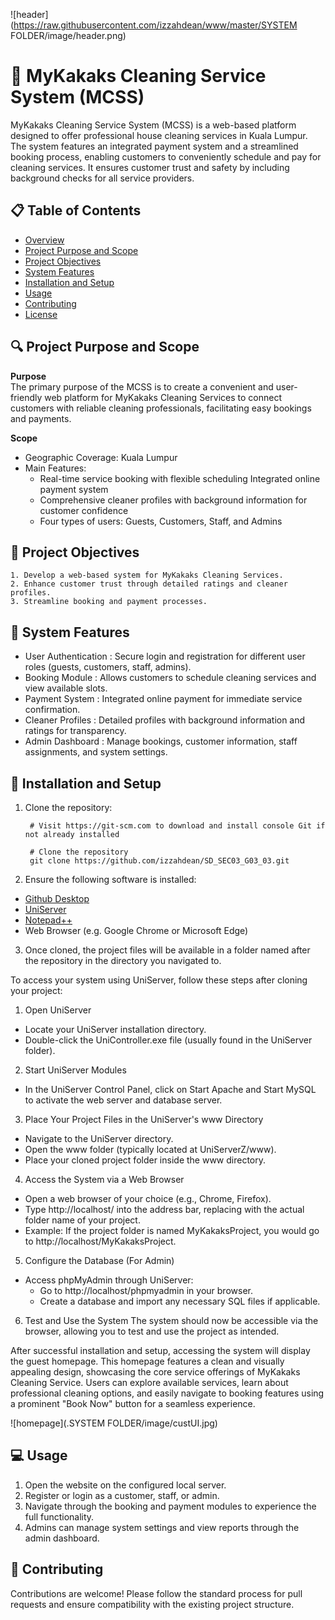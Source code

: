 ![header](https://raw.githubusercontent.com/izzahdean/www/master/SYSTEM FOLDER/image/header.png)

# :scroll: MyKakaks Cleaning Service System (MCSS)
MyKakaks Cleaning Service System (MCSS) is a web-based platform designed to offer 
professional house cleaning services in Kuala Lumpur. The system features an integrated
payment system and a streamlined booking process, enabling customers to conveniently
schedule and pay for cleaning services. It ensures customer trust and safety by including
background checks for all service providers.


## :clipboard: Table of Contents

- [Overview](#scroll-mykakaks-cleaning-service-system-mcss)
- [Project Purpose and Scope](#mag-project-purpose-and-scope)
- [Project Objectives](#round_pushpin-project-objectives)
- [System Features](#pushpin-system-features)
- [Installation and Setup](#wrench-installation-and-setup)
- [Usage](#computer-usage)
- [Contributing](#busts_in_silhouette-contributing)
- [License](#scroll-license)


## :mag: Project Purpose and Scope

**Purpose** \
The primary purpose of the MCSS is to create a convenient and user-friendly web platform 
for MyKakaks Cleaning Services to connect customers with reliable cleaning professionals, 
facilitating easy bookings and payments.

**Scope** 
- Geographic Coverage: Kuala Lumpur
- Main Features: 
    + Real-time service booking with flexible scheduling Integrated online payment system
    + Comprehensive cleaner profiles with background information for customer confidence
    + Four types of users: Guests, Customers, Staff, and Admins


## :round_pushpin: Project Objectives

    1. Develop a web-based system for MyKakaks Cleaning Services.
    2. Enhance customer trust through detailed ratings and cleaner profiles.
    3. Streamline booking and payment processes.


## :pushpin: System Features

- User Authentication : Secure login and registration for different user roles (guests, customers, staff, admins).
- Booking Module : Allows customers to schedule cleaning services and view available slots.
- Payment System : Integrated online payment for immediate service confirmation.
- Cleaner Profiles : Detailed profiles with background information and ratings for transparency.
- Admin Dashboard : Manage bookings, customer information, staff assignments, and system settings.


## :wrench: Installation and Setup

1. Clone the repository:

        # Visit https://git-scm.com to download and install console Git if not already installed

        # Clone the repository
        git clone https://github.com/izzahdean/SD_SEC03_G03_03.git

2. Ensure the following software is installed:
- [Github Desktop](https://desktop.github.com/download/)
- [UniServer](https://www.uniformserver.com/)
- [Notepad++](https://notepad-plus-plus.org/downloads/)
- Web Browser (e.g. Google Chrome or Microsoft Edge)

3. Once cloned, the project files will be available in a folder named after the repository in the directory you navigated to.


To access your system using UniServer, follow these steps after cloning your project:

1. Open UniServer
- Locate your UniServer installation directory.
- Double-click the UniController.exe file (usually found in the UniServer folder).

2. Start UniServer Modules
- In the UniServer Control Panel, click on Start Apache and Start MySQL to activate the web server and database server.

3. Place Your Project Files in the UniServer's www Directory
- Navigate to the UniServer directory.
- Open the www folder (typically located at UniServerZ/www).
- Place your cloned project folder inside the www directory.

4. Access the System via a Web Browser
- Open a web browser of your choice (e.g., Chrome, Firefox).
- Type http://localhost/<project-folder-name> into the address bar, replacing <project-folder-name> with the actual folder name of your project.
- Example: If the project folder is named MyKakaksProject, you would go to http://localhost/MyKakaksProject.

5. Configure the Database (For Admin)
+ Access phpMyAdmin through UniServer:
    - Go to http://localhost/phpmyadmin in your browser.
    - Create a database and import any necessary SQL files if applicable.

6. Test and Use the System
The system should now be accessible via the browser, allowing you to test and use the project as intended.

After successful installation and setup, accessing the system will display the guest homepage. This homepage 
features a clean and visually appealing design, showcasing the core service offerings of MyKakaks Cleaning 
Service. Users can explore available services, learn about professional cleaning options, and easily navigate 
to booking features using a prominent "Book Now" button for a seamless experience.


![homepage](.SYSTEM FOLDER/image/custUI.jpg)


## :computer: Usage
1. Open the website on the configured local server.
2. Register or login as a customer, staff, or admin.
3. Navigate through the booking and payment modules to experience the full functionality.
4. Admins can manage system settings and view reports through the admin dashboard.


## :busts_in_silhouette: Contributing
Contributions are welcome! Please follow the standard process for pull requests and ensure compatibility with the existing project structure.	

